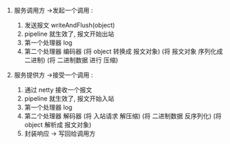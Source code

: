 1. 服务调用方 ->发起一个调用 :
    1. 发送报文 writeAndFlush(object)
    2. pipeline 就生效了, 报文开始出站
    3. 第一个处理器 log
    4. 第二个处理器 编码器 (将 object 转换成 报文对象) (将 报文对象 序列化成二进制) (将 二进制数据 进行 压缩)


2. 服务提供方 ->接受一个调用 :
    1. 通过 netty 接收一个报文
    2. pipeline 就生效了, 报文开始入站
    3. 第一个处理器 log
    4. 第二个处理器 解码器 (将 入站请求 解压缩)  (将 二进制数据 反序列化) (将 object 解析成 报文对象)
    5. 封装响应 -> 写回给调用方
